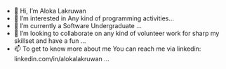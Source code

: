 - 👋 Hi, I’m Aloka Lakruwan
- 👀 I’m interested in Any kind of programming activities...
- 🌱 I’m currently a Software Undergraduate ...
- 💞️ I’m looking to collaborate on any kind of volunteer work for sharp my skillset and have a fun ...
- 📫 To get to know more about me You can reach me via linkedin: linkedin.com/in/alokalakruwan ...

<!---
AlokaLakruwan/AlokaLakruwan is a ✨ special ✨ repository because its `README.md` (this file) appears on your GitHub profile.
You can click the Preview link to take a look at your changes.
--->
